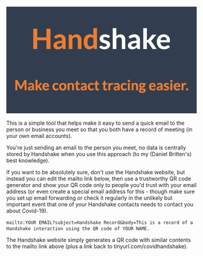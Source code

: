 ![Image of Handshake - Make contact tracing easier.](../large_logo_open_graph2.png)

This is a simple tool that helps make it easy to send a quick email to the person or business you meet so that you both have a record of meeting (in your own email accounts).

You're just sending an email to the person you meet, no data is centrally stored by Handshake when you use this approach (to my (Daniel Britten's) best knowledge).

If you want to be absolutely sure, don't use the Handshake website, but instead you can edit the mailto link below, then use a trustworthy QR code generator and show your QR code only to people you'd trust with your email address (or even create a special email address for this - though make sure you set up email forwarding or check it regularly in the unlikely but important event that one of your Handshake contacts needs to contact you about Covid-19).

```
mailto:YOUR EMAIL?subject=Handshake Record&body=This is a record of a Handshake interaction using the QR code of YOUR NAME.
```

The Handshake website simply generates a QR code with similar contents to the mailto link above (plus a link back to tinyurl.com/covidhandshake).